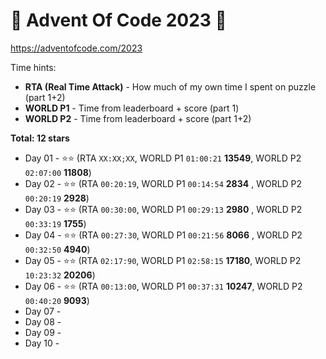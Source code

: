 # 🎁 Advent Of Code 2023 🎄

https://adventofcode.com/2023

Time hints:
- **RTA (Real Time Attack)** - How much of my own time I spent on puzzle (part 1+2)
- **WORLD P1** - Time from leaderboard + score (part 1)
- **WORLD P2** - Time from leaderboard + score (part 1+2)

**Total: 12 stars**

* Day 01 - ⭐⭐ (RTA `XX:XX;XX`, WORLD P1 `01:00:21` **13549**, WORLD P2 `02:07:00` **11808**)
* Day 02 - ⭐⭐ (RTA `00:20:19`, WORLD P1 `00:14:54` **2834** , WORLD P2 `00:20:19` **2928**)
* Day 03 - ⭐⭐ (RTA `00:30:00`, WORLD P1 `00:29:13` **2980** , WORLD P2 `00:33:19` **1755**)
* Day 04 - ⭐⭐ (RTA `00:27:30`, WORLD P1 `00:21:56` **8066** , WORLD P2 `00:32:50` **4940**)
* Day 05 - ⭐⭐ (RTA `02:17:90`, WORLD P1 `02:58:15` **17180**, WORLD P2 `10:23:32` **20206**)
* Day 06 - ⭐⭐ (RTA `00:13:00`, WORLD P1 `00:37:31` **10247**, WORLD P2 `00:40:20` **9093**)
* Day 07 -
* Day 08 -
* Day 09 -
* Day 10 -
